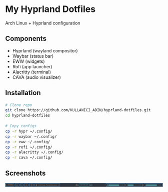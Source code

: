 # My Hyprland Dotfiles

Arch Linux + Hyprland configuration

## Components
- Hyprland (wayland compositor)
- Waybar (status bar)
- EWW (widgets)
- Rofi (app launcher)
- Alacritty (terminal)
- CAVA (audio visualizer)

## Installation
```bash
# Clone repo
git clone https://github.com/KULLANICI_ADIN/hyprland-dotfiles.git
cd hyprland-dotfiles

# Copy configs
cp -r hypr ~/.config/
cp -r waybar ~/.config/
cp -r eww ~/.config/
cp -r rofi ~/.config/
cp -r alacritty ~/.config/
cp -r cava ~/.config/
```

## Screenshots
![Waybar Screenshot](waybar.png)
